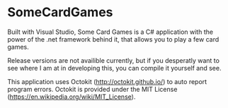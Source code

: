 # SomeCardGames

Built with Visual Studio, Some Card Games is a C# application with the power of the .net framework behind it, that allows you to play a few card games.

Release versions are not availible currently, but if you desperatly want to see where I am at in developing this, you can compile it yourself and see.

This application uses Octokit (http://octokit.github.io/) to auto report program errors.
Octokit is provided under the MIT License (https://en.wikipedia.org/wiki/MIT_License).
